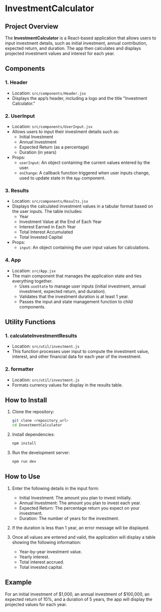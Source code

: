 # InvestmentCalculator

## Project Overview

The **InvestmentCalculator** is a React-based application that allows users to input investment details, such as initial investment, annual contribution, expected return, and duration. The app then calculates and displays projected investment values and interest for each year.

## Components

### 1. Header
- Location: `src/components/Header.jsx`
- Displays the app’s header, including a logo and the title "Investment Calculator."

### 2. UserInput
- Location: `src/components/UserInput.jsx`
- Allows users to input their investment details such as:
  - Initial Investment
  - Annual Investment
  - Expected Return (as a percentage)
  - Duration (in years)
- Props:
  - `userInput`: An object containing the current values entered by the user.
  - `onChange`: A callback function triggered when user inputs change, used to update state in the `App` component.

### 3. Results
- Location: `src/components/Results.jsx`
- Displays the calculated investment values in a tabular format based on the user inputs. The table includes:
  - Year
  - Investment Value at the End of Each Year
  - Interest Earned in Each Year
  - Total Interest Accumulated
  - Total Invested Capital
- Props:
  - `input`: An object containing the user input values for calculations.

### 4. App
- Location: `src/App.jsx`
- The main component that manages the application state and ties everything together. 
  - Uses `useState` to manage user inputs (initial investment, annual investment, expected return, and duration).
  - Validates that the investment duration is at least 1 year.
  - Passes the input and state management function to child components.
  
## Utility Functions

### 1. calculateInvestmentResults
- Location: `src/util/investment.js`
- This function processes user input to compute the investment value, interest, and other financial data for each year of the investment.

### 2. formatter
- Location: `src/util/investment.js`
- Formats currency values for display in the results table.

## How to Install

1. Clone the repository:
    ```bash
    git clone <repository_url>
    cd InvestmentCalculator
    ```

2. Install dependencies:
    ```bash
    npm install
    ```

3. Run the development server:
    ```bash
    npm run dev
    ```

## How to Use

1. Enter the following details in the input form:
   - Initial Investment: The amount you plan to invest initially.
   - Annual Investment: The amount you plan to invest each year.
   - Expected Return: The percentage return you expect on your investment.
   - Duration: The number of years for the investment.
   
2. If the duration is less than 1 year, an error message will be displayed.

3. Once all values are entered and valid, the application will display a table showing the following information:
   - Year-by-year investment value.
   - Yearly interest.
   - Total interest accrued.
   - Total invested capital.

## Example

For an initial investment of $1,000, an annual investment of $100,000, an expected return of 10%, and a duration of 5 years, the app will display the projected values for each year.
